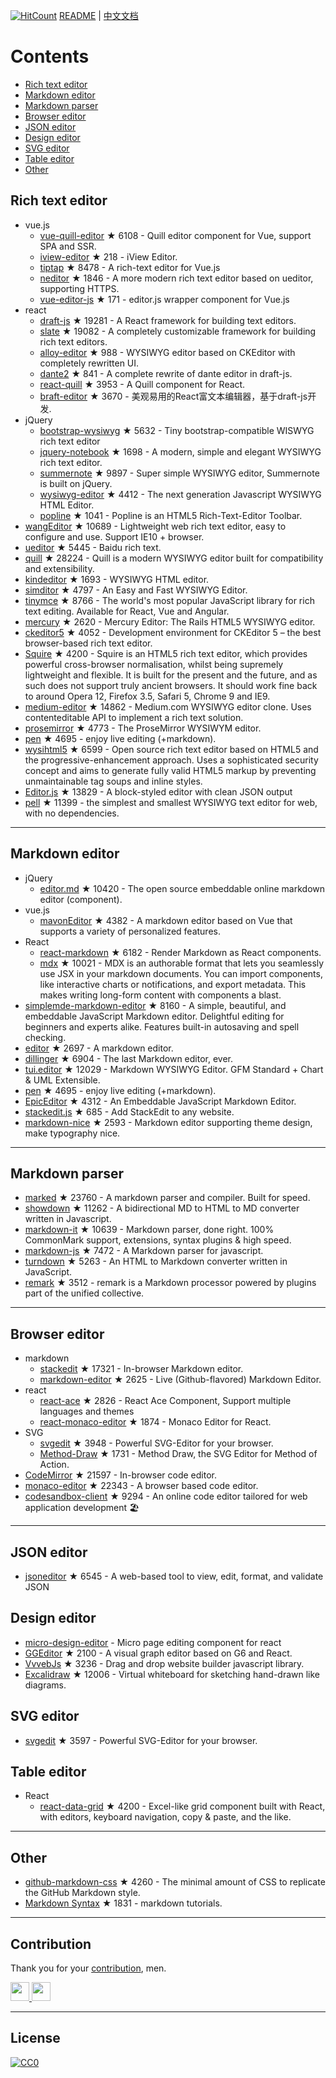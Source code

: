 [![HitCount](http://hits.dwyl.com/xjh22222228/awesome-web-editor.svg)](http://hits.dwyl.com/xjh22222228/awesome-web-editor) [README](README.md) | [中文文档](README_zh-CN.md)# Contents- [Rich text editor](#Rich-text-editor)- [Markdown editor](#Markdown-editor)- [Markdown parser](#Markdown-parser)- [Browser editor](#Browser-editor)- [JSON editor](#JSON-editor)- [Design editor](#Design-editor)- [SVG editor](#SVG-editor)- [Table editor](#Table-editor)- [Other](#Other)## Rich text editor- vue.js  - [vue-quill-editor](https://github.com/surmon-china/vue-quill-editor) ★ 6108 - Quill editor component for Vue, support SPA and SSR.  - [iview-editor](https://github.com/iview/iview-editor) ★ 218 - iView Editor.  - [tiptap](https://github.com/heyscrumpy/tiptap) ★ 8478 - A rich-text editor for Vue.js  - [neditor](https://github.com/notadd/neditor) ★ 1846 - A more modern rich text editor based on ueditor, supporting HTTPS.  - [vue-editor-js](https://github.com/ChangJoo-Park/vue-editor-js) ★ 171 - editor.js wrapper component for Vue.js- react  - [draft-js](https://github.com/facebook/draft-js) ★ 19281 - A React framework for building text editors.  - [slate](https://github.com/ianstormtaylor/slate) ★ 19082 - A completely customizable framework for building rich text editors.  - [alloy-editor](https://github.com/liferay/alloy-editor/) ★ 988 - WYSIWYG editor based on CKEditor with completely rewritten UI.  - [dante2](https://github.com/michelson/dante2) ★ 841 - A complete rewrite of dante editor in draft-js.  - [react-quill](https://github.com/zenoamaro/react-quill) ★ 3953 - A Quill component for React.  - [braft-editor](https://github.com/margox/braft-editor) ★ 3670 - 美观易用的React富文本编辑器，基于draft-js开发.- jQuery  - [bootstrap-wysiwyg](https://github.com/mindmup/bootstrap-wysiwyg/) ★ 5632 - Tiny bootstrap-compatible WISWYG rich text editor  - [jquery-notebook](https://github.com/raphaelcruzeiro/jquery-notebook) ★ 1698 - A modern, simple and elegant WYSIWYG rich text editor.  - [summernote](https://github.com/summernote/summernote) ★ 9897 - Super simple WYSIWYG editor, Summernote is built on jQuery.  - [wysiwyg-editor](https://github.com/froala/wysiwyg-editor) ★ 4412 - The next generation Javascript WYSIWYG HTML Editor.  - [popline](https://github.com/kenshin54/popline) ★ 1041 - Popline is an HTML5 Rich-Text-Editor Toolbar.- [wangEditor](https://github.com/wangeditor-team/wangEditor) ★ 10689 - Lightweight web rich text editor, easy to configure and use. Support IE10 + browser.- [ueditor](https://github.com/fex-team/ueditor) ★ 5445 - Baidu rich text.- [quill](https://github.com/quilljs/quill) ★ 28224 - Quill is a modern WYSIWYG editor built for compatibility and extensibility.- [kindeditor](https://github.com/kindsoft/kindeditor) ★ 1693 - WYSIWYG HTML editor.- [simditor](https://github.com/mycolorway/simditor) ★ 4797 - An Easy and Fast WYSIWYG Editor.- [tinymce](https://github.com/tinymce/tinymce) ★ 8766 - The world's most popular JavaScript library for rich text editing. Available for React, Vue and Angular.- [mercury](https://github.com/jejacks0n/mercury) ★ 2620 - Mercury Editor: The Rails HTML5 WYSIWYG editor.- [ckeditor5](https://github.com/ckeditor/ckeditor5) ★ 4052 - Development environment for CKEditor 5 – the best browser-based rich text editor.- [Squire](https://github.com/neilj/Squire) ★ 4200 - Squire is an HTML5 rich text editor, which provides powerful cross-browser normalisation, whilst being supremely lightweight and flexible. It is built for the present and the future, and as such does not support truly ancient browsers. It should work fine back to around Opera 12, Firefox 3.5, Safari 5, Chrome 9 and IE9.- [medium-editor](https://github.com/yabwe/medium-editor) ★ 14862 - Medium.com WYSIWYG editor clone. Uses contenteditable API to implement a rich text solution.- [prosemirror](https://github.com/ProseMirror/prosemirror) ★ 4773 - The ProseMirror WYSIWYM editor.- [pen](https://github.com/sofish/pen) ★ 4695 - enjoy live editing (+markdown).- [wysihtml5](https://github.com/xing/wysihtml5) ★ 6599 - Open source rich text editor based on HTML5 and the progressive-enhancement approach. Uses a sophisticated security concept and aims to generate fully valid HTML5 markup by preventing unmaintainable tag soups and inline styles.- [Editor.js](https://github.com/codex-team/editor.js) ★ 13829 - A block-styled editor with clean JSON output- [pell](https://github.com/jaredreich/pell) ★ 11399 - the simplest and smallest WYSIWYG text editor for web, with no dependencies.---## Markdown editor- jQuery  - [editor.md](https://github.com/pandao/editor.md) ★ 10420 - The open source embeddable online markdown editor (component).- vue.js  - [mavonEditor](https://github.com/hinesboy/mavonEditor) ★ 4382 - A markdown editor based on Vue that supports a variety of personalized features.- React  - [react-markdown](https://github.com/remarkjs/react-markdown) ★ 6182 - Render Markdown as React components.  - [mdx](https://github.com/mdx-js/mdx) ★ 10021 - MDX is an authorable format that lets you seamlessly use JSX in your markdown documents. You can import components, like interactive charts or notifications, and export metadata. This makes writing long-form content with components a blast.- [simplemde-markdown-editor](https://github.com/sparksuite/simplemde-markdown-editor) ★ 8160 -  A simple, beautiful, and embeddable JavaScript Markdown editor. Delightful editing for beginners and experts alike. Features built-in autosaving and spell checking.- [editor](https://github.com/lepture/editor) ★ 2697 - A markdown editor.- [dillinger](https://github.com/joemccann/dillinger) ★ 6904 - The last Markdown editor, ever.- [tui.editor](https://github.com/nhnent/tui.editor) ★ 12029 - Markdown WYSIWYG Editor. GFM Standard + Chart & UML Extensible.- [pen](https://github.com/sofish/pen) ★ 4695 - enjoy live editing (+markdown).- [EpicEditor](https://github.com/OscarGodson/EpicEditor) ★ 4312 - An Embeddable JavaScript Markdown Editor.- [stackedit.js](https://github.com/benweet/stackedit.js) ★ 685 - Add StackEdit to any website.- [markdown-nice](https://github.com/mdnice/markdown-nice) ★ 2593 - Markdown editor supporting theme design, make typography nice.---## Markdown parser- [marked](https://github.com/markedjs/marked) ★ 23760 - A markdown parser and compiler. Built for speed.- [showdown](https://github.com/showdownjs/showdown) ★ 11262 - A bidirectional MD to HTML to MD converter written in Javascript.- [markdown-it](https://github.com/markdown-it/markdown-it) ★ 10639 - Markdown parser, done right. 100% CommonMark support, extensions, syntax plugins & high speed.- [markdown-js](https://github.com/evilstreak/markdown-js) ★ 7472 - A Markdown parser for javascript.- [turndown](https://github.com/domchristie/turndown) ★ 5263 - An HTML to Markdown converter written in JavaScript.- [remark](https://github.com/remarkjs/remark) ★ 3512 - remark is a Markdown processor powered by plugins part of the unified collective.---## Browser editor- markdown  - [stackedit](https://github.com/benweet/stackedit) ★ 17321 - In-browser Markdown editor.  - [markdown-editor](https://github.com/jbt/markdown-editor) ★ 2625 - Live (Github-flavored) Markdown Editor.- react  - [react-ace](https://github.com/securingsincity/react-ace) ★ 2826 - React Ace Component, Support multiple languages and themes  - [react-monaco-editor](https://github.com/react-monaco-editor/react-monaco-editor) ★ 1874 - Monaco Editor for React.- SVG  - [svgedit](https://github.com/SVG-Edit/svgedit) ★ 3948 - Powerful SVG-Editor for your browser.  - [Method-Draw](https://github.com/methodofaction/Method-Draw) ★ 1731 - Method Draw, the SVG Editor for Method of Action.- [CodeMirror](https://github.com/codemirror/CodeMirror) ★ 21597 - In-browser code editor.- [monaco-editor](https://github.com/Microsoft/monaco-editor) ★ 22343 - A browser based code editor.- [codesandbox-client](https://github.com/codesandbox/codesandbox-client) ★ 9294 - An online code editor tailored for web application development 🏖️---## JSON editor- [jsoneditor](https://github.com/josdejong/jsoneditor) ★ 6545 - A web-based tool to view, edit, format, and validate JSON## Design editor- [micro-design-editor](https://github.com/xjh22222228/micro-design-editor) - Micro page editing component for react- [GGEditor](https://github.com/alibaba/GGEditor) ★ 2100 - A visual graph editor based on G6 and React.- [VvvebJs](https://github.com/givanz/VvvebJs) ★ 3236 - Drag and drop website builder javascript library.- [Excalidraw](https://github.com/excalidraw/excalidraw) ★ 12006 - Virtual whiteboard for sketching hand-drawn like diagrams.## SVG editor- [svgedit](https://github.com/SVG-Edit/svgedit) ★ 3597 - Powerful SVG-Editor for your browser.## Table editor- React  - [react-data-grid](https://github.com/adazzle/react-data-grid) ★ 4200 - Excel-like grid component built with React, with editors, keyboard navigation, copy & paste, and the like.---## Other- [github-markdown-css](https://github.com/sindresorhus/github-markdown-css) ★ 4260 - The minimal amount of CSS to replicate the GitHub Markdown style.- [Markdown Syntax](https://github.com/younghz/Markdown) ★ 1831 - markdown tutorials.---## ContributionThank you for your [contribution](https://github.com/xjh22222228/awesome-web-editor/issues), men.<a href="https://github.com/1c7/">  <img src="https://avatars1.githubusercontent.com/u/1804755?s=460&v=4" width="30px" height="30px" /></a><a href="https://github.com/ChangJoo-Park/">  <img src="https://avatars1.githubusercontent.com/u/1451365?s=460&v=4" width="30px" height="30px" /></a>---## License[![CC0](http://mirrors.creativecommons.org/presskit/buttons/88x31/svg/cc-zero.svg)](https://creativecommons.org/publicdomain/zero/1.0/)